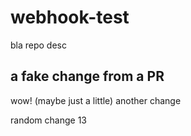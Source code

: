# webhook-test
bla repo desc

## a fake change from a PR
wow! (maybe just a little)
 another change

random change 13
